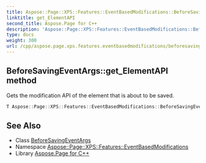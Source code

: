 ```yaml
---
title: Aspose::Page::XPS::Features::EventBasedModifications::BeforeSavingEventArgs::get_ElementAPI method
linktitle: get_ElementAPI
second_title: Aspose.Page for C++
description: 'Aspose::Page::XPS::Features::EventBasedModifications::BeforeSavingEventArgs::get_ElementAPI method. Gets the modification API of the element that is about to be saved in C++.'
type: docs
weight: 300
url: /cpp/aspose.page.xps.features.eventbasedmodifications/beforesavingeventargs/get_elementapi/
---
```

## BeforeSavingEventArgs::get_ElementAPI method


Gets the modification API of the element that is about to be saved.

```cpp
T Aspose::Page::XPS::Features::EventBasedModifications::BeforeSavingEventArgs<typename>::get_ElementAPI() const
```

## See Also

* Class [BeforeSavingEventArgs](../)
* Namespace [Aspose::Page::XPS::Features::EventBasedModifications](../../)
* Library [Aspose.Page for C++](../../../)
